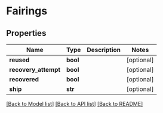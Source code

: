 # Fairings

## Properties
Name | Type | Description | Notes
------------ | ------------- | ------------- | -------------
**reused** | **bool** |  | [optional] 
**recovery_attempt** | **bool** |  | [optional] 
**recovered** | **bool** |  | [optional] 
**ship** | **str** |  | [optional] 

[[Back to Model list]](../README.md#documentation-for-models) [[Back to API list]](../README.md#documentation-for-api-endpoints) [[Back to README]](../README.md)



